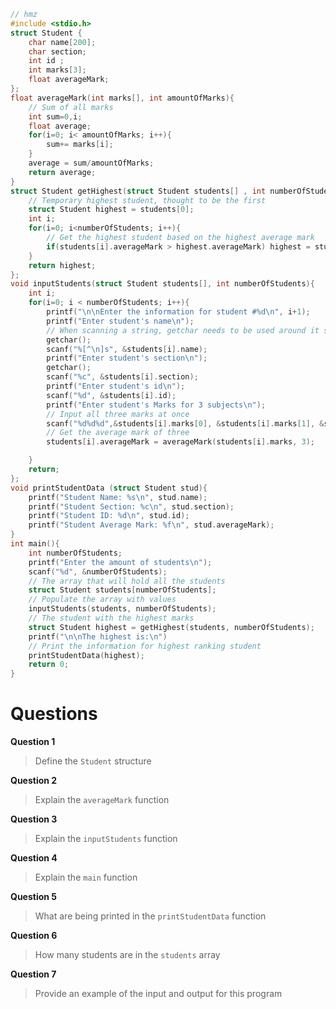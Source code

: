 ```c
// hmz
#include <stdio.h>
struct Student {
    char name[200];
    char section;
    int id ;
    int marks[3];
    float averageMark;
};
float averageMark(int marks[], int amountOfMarks){
    // Sum of all marks
    int sum=0,i;
    float average;
    for(i=0; i< amountOfMarks; i++){
        sum+= marks[i];
    }
    average = sum/amountOfMarks;
    return average;
}
struct Student getHighest(struct Student students[] , int numberOfStudents){
    // Temporary highest student, thought to be the first
    struct Student highest = students[0];
    int i;
    for(i=0; i<numberOfStudents; i++){
        // Get the highest student based on the highest average mark
        if(students[i].averageMark > highest.averageMark) highest = students[i];
    }
    return highest;
};
void inputStudents(struct Student students[], int numberOfStudents){
    int i;
    for(i=0; i < numberOfStudents; i++){
        printf("\n\nEnter the information for student #%d\n", i+1);
        printf("Enter student's name\n");
        // When scanning a string, getchar needs to be used around it should there be more scanfs
        getchar();
        scanf("%[^\n]s", &students[i].name);
        printf("Enter student's section\n");
        getchar();
        scanf("%c", &students[i].section);
        printf("Enter student's id\n");
        scanf("%d", &students[i].id);
        printf("Enter student's Marks for 3 subjects\n");
        // Input all three marks at once
        scanf("%d%d%d",&students[i].marks[0], &students[i].marks[1], &students[i].marks[2]);
        // Get the average mark of three
        students[i].averageMark = averageMark(students[i].marks, 3);

    }
    return;
};
void printStudentData (struct Student stud){
    printf("Student Name: %s\n", stud.name);
    printf("Student Section: %c\n", stud.section);
    printf("Student ID: %d\n", stud.id);
    printf("Student Average Mark: %f\n", stud.averageMark);
}
int main(){
    int numberOfStudents;
    printf("Enter the amount of students\n");
    scanf("%d", &numberOfStudents);
    // The array that will hold all the students
    struct Student students[numberOfStudents];
    // Populate the array with values
    inputStudents(students, numberOfStudents);
    // The student with the highest marks
    struct Student highest = getHighest(students, numberOfStudents);
    printf("\n\nThe highest is:\n")
    // Print the information for highest ranking student
    printStudentData(highest);
    return 0;
}
```
# Questions
**Question 1**
> Define the `Student` structure

**Question 2**
> Explain the `averageMark` function

**Question 3**
> Explain the `inputStudents` function

**Question 4**
> Explain the `main` function

**Question 5**
> What are being printed in the `printStudentData` function

**Question 6**
> How many students are in the `students` array

**Question 7**
> Provide an example of the input and output for this program

